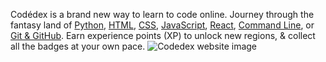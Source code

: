 Codédex is a brand new way to learn to code online. Journey through the fantasy land of  [Python](https://www.codedex.io/python),  [HTML](https://www.codedex.io/html),  [CSS](https://www.codedex.io/css),  [JavaScript](https://www.codedex.io/javascript),  [React](https://www.codedex.io/react),  [Command Line](https://www.codedex.io/command-line), or  [Git & GitHub](https://www.codedex.io/git-github). Earn experience points (XP) to unlock new regions, & collect all the badges at your own pace.
![Codedex website image](!https://github.com/prismana/Codedex-training/blob/main/.asset/image.png?raw=true)
